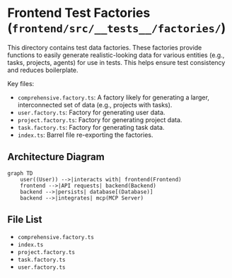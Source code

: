 # Frontend Test Factories (`frontend/src/__tests__/factories/`)

This directory contains test data factories. These factories provide functions to easily generate realistic-looking data for various entities (e.g., tasks, projects, agents) for use in tests. This helps ensure test consistency and reduces boilerplate.

Key files:

*   `comprehensive.factory.ts`: A factory likely for generating a larger, interconnected set of data (e.g., projects with tasks).
*   `user.factory.ts`: Factory for generating user data.
*   `project.factory.ts`: Factory for generating project data.
*   `task.factory.ts`: Factory for generating task data.
*   `index.ts`: Barrel file re-exporting the factories.

## Architecture Diagram
```mermaid
graph TD
    user((User)) -->|interacts with| frontend(Frontend)
    frontend -->|API requests| backend(Backend)
    backend -->|persists| database[(Database)]
    backend -->|integrates| mcp(MCP Server)
```

<!-- File List Start -->
## File List

- `comprehensive.factory.ts`
- `index.ts`
- `project.factory.ts`
- `task.factory.ts`
- `user.factory.ts`

<!-- File List End -->

